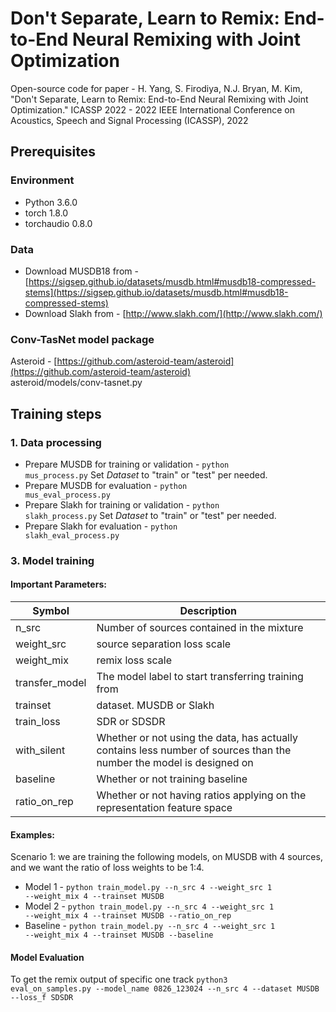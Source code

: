 # Don't Separate, Learn to Remix: End-to-End Neural Remixing with Joint Optimization
Open-source code for paper - H. Yang, S. Firodiya, N.J. Bryan, M. Kim, "Don't Separate, Learn to Remix: End-to-End Neural Remixing with Joint Optimization."  ICASSP 2022 - 2022 IEEE International Conference on
Acoustics, Speech and Signal Processing (ICASSP), 2022
## Prerequisites
### Environment
- Python 3.6.0 <br>
- torch 1.8.0 <br>
- torchaudio 0.8.0 <br>

### Data
- Download MUSDB18 from - [https://sigsep.github.io/datasets/musdb.html#musdb18-compressed-stems](https://sigsep.github.io/datasets/musdb.html#musdb18-compressed-stems)
- Download Slakh from - [http://www.slakh.com/](http://www.slakh.com/)
### Conv-TasNet model package
Asteroid - [https://github.com/asteroid-team/asteroid](https://github.com/asteroid-team/asteroid)<br>
asteroid/models/conv-tasnet.py

## Training steps
### 1. Data processing
- Prepare MUSDB for training or validation - 
<code>python mus_process.py</code>
Set _Dataset_ to "train" or "test" per needed. 
- Prepare MUSDB for evaluation - 
<code>python mus_eval_process.py</code>
- Prepare Slakh for training or validation - 
<code>python slakh_process.py</code>
Set _Dataset_ to "train" or "test" per needed. 
- Prepare Slakh for evaluation - 
<code>python slakh_eval_process.py</code>

### 3. Model training
#### Important Parameters:

| Symbol | Description |
| --- | ----------- |
| n_src          |  Number of sources contained in the mixture|
| weight_src                   |  source separation loss scale|
| weight_mix                  |  remix loss scale |
| transfer_model               |  The model label to start transferring training from |
| trainset            | dataset. MUSDB or Slakh |
| train_loss               |  SDR or SDSDR |
| with_silent          | Whether or not using the data, has actually contains less number of sources than the number the model is designed on |
| baseline                   | Whether or not training baseline |
| ratio_on_rep                |  Whether or not having ratios applying on the representation feature space  |

#### Examples:
Scenario 1:  we are training the following models, on MUSDB with 4 sources, and we want the ratio of loss weights to be 1:4.
- Model 1 -  <code>python train_model.py --n_src 4 --weight_src 1 --weight_mix 4 --trainset MUSDB </code>
- Model 2 - <code>python train_model.py --n_src 4 --weight_src 1 --weight_mix 4 --trainset MUSDB --ratio_on_rep</code>
- Baseline - <code>python train_model.py --n_src 4 --weight_src 1 --weight_mix 4 --trainset MUSDB --baseline</code>

#### Model Evaluation
To get the remix output of specific one track
<code>python3 eval_on_samples.py  --model_name 0826_123024 --n_src 4 --dataset MUSDB --loss_f SDSDR<code>





